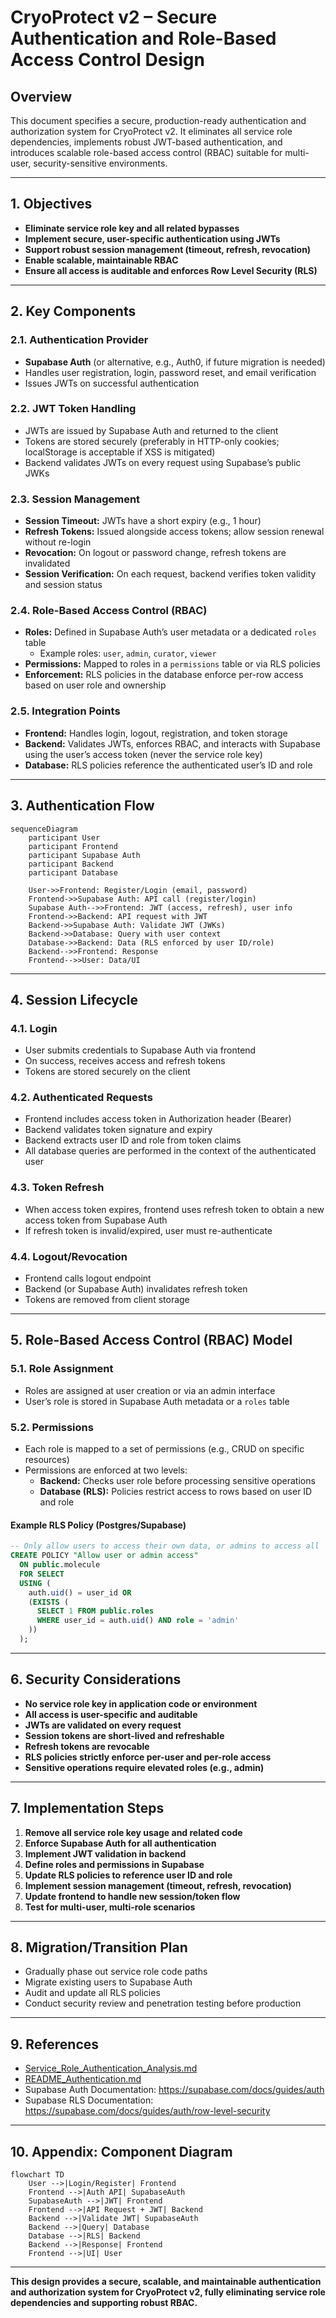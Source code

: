 # CryoProtect v2 – Secure Authentication and Role-Based Access Control Design

## Overview

This document specifies a secure, production-ready authentication and authorization system for CryoProtect v2. It eliminates all service role dependencies, implements robust JWT-based authentication, and introduces scalable role-based access control (RBAC) suitable for multi-user, security-sensitive environments.

---

## 1. Objectives

- **Eliminate service role key and all related bypasses**
- **Implement secure, user-specific authentication using JWTs**
- **Support robust session management (timeout, refresh, revocation)**
- **Enable scalable, maintainable RBAC**
- **Ensure all access is auditable and enforces Row Level Security (RLS)**

---

## 2. Key Components

### 2.1. Authentication Provider

- **Supabase Auth** (or alternative, e.g., Auth0, if future migration is needed)
- Handles user registration, login, password reset, and email verification
- Issues JWTs on successful authentication

### 2.2. JWT Token Handling

- JWTs are issued by Supabase Auth and returned to the client
- Tokens are stored securely (preferably in HTTP-only cookies; localStorage is acceptable if XSS is mitigated)
- Backend validates JWTs on every request using Supabase’s public JWKs

### 2.3. Session Management

- **Session Timeout:** JWTs have a short expiry (e.g., 1 hour)
- **Refresh Tokens:** Issued alongside access tokens; allow session renewal without re-login
- **Revocation:** On logout or password change, refresh tokens are invalidated
- **Session Verification:** On each request, backend verifies token validity and session status

### 2.4. Role-Based Access Control (RBAC)

- **Roles:** Defined in Supabase Auth’s user metadata or a dedicated `roles` table
    - Example roles: `user`, `admin`, `curator`, `viewer`
- **Permissions:** Mapped to roles in a `permissions` table or via RLS policies
- **Enforcement:** RLS policies in the database enforce per-row access based on user role and ownership

### 2.5. Integration Points

- **Frontend:** Handles login, logout, registration, and token storage
- **Backend:** Validates JWTs, enforces RBAC, and interacts with Supabase using the user’s access token (never the service role key)
- **Database:** RLS policies reference the authenticated user’s ID and role

---

## 3. Authentication Flow

```mermaid
sequenceDiagram
    participant User
    participant Frontend
    participant Supabase Auth
    participant Backend
    participant Database

    User->>Frontend: Register/Login (email, password)
    Frontend->>Supabase Auth: API call (register/login)
    Supabase Auth-->>Frontend: JWT (access, refresh), user info
    Frontend->>Backend: API request with JWT
    Backend->>Supabase Auth: Validate JWT (JWKs)
    Backend->>Database: Query with user context
    Database->>Backend: Data (RLS enforced by user ID/role)
    Backend-->>Frontend: Response
    Frontend-->>User: Data/UI
```

---

## 4. Session Lifecycle

### 4.1. Login

- User submits credentials to Supabase Auth via frontend
- On success, receives access and refresh tokens
- Tokens are stored securely on the client

### 4.2. Authenticated Requests

- Frontend includes access token in Authorization header (Bearer)
- Backend validates token signature and expiry
- Backend extracts user ID and role from token claims
- All database queries are performed in the context of the authenticated user

### 4.3. Token Refresh

- When access token expires, frontend uses refresh token to obtain a new access token from Supabase Auth
- If refresh token is invalid/expired, user must re-authenticate

### 4.4. Logout/Revocation

- Frontend calls logout endpoint
- Backend (or Supabase Auth) invalidates refresh token
- Tokens are removed from client storage

---

## 5. Role-Based Access Control (RBAC) Model

### 5.1. Role Assignment

- Roles are assigned at user creation or via an admin interface
- User’s role is stored in Supabase Auth metadata or a `roles` table

### 5.2. Permissions

- Each role is mapped to a set of permissions (e.g., CRUD on specific resources)
- Permissions are enforced at two levels:
    - **Backend:** Checks user role before processing sensitive operations
    - **Database (RLS):** Policies restrict access to rows based on user ID and role

#### Example RLS Policy (Postgres/Supabase)
```sql
-- Only allow users to access their own data, or admins to access all
CREATE POLICY "Allow user or admin access"
  ON public.molecule
  FOR SELECT
  USING (
    auth.uid() = user_id OR
    (EXISTS (
      SELECT 1 FROM public.roles
      WHERE user_id = auth.uid() AND role = 'admin'
    ))
  );
```

---

## 6. Security Considerations

- **No service role key in application code or environment**
- **All access is user-specific and auditable**
- **JWTs are validated on every request**
- **Session tokens are short-lived and refreshable**
- **Refresh tokens are revocable**
- **RLS policies strictly enforce per-user and per-role access**
- **Sensitive operations require elevated roles (e.g., admin)**

---

## 7. Implementation Steps

1. **Remove all service role key usage and related code**
2. **Enforce Supabase Auth for all authentication**
3. **Implement JWT validation in backend**
4. **Define roles and permissions in Supabase**
5. **Update RLS policies to reference user ID and role**
6. **Implement session management (timeout, refresh, revocation)**
7. **Update frontend to handle new session/token flow**
8. **Test for multi-user, multi-role scenarios**

---

## 8. Migration/Transition Plan

- Gradually phase out service role code paths
- Migrate existing users to Supabase Auth
- Audit and update all RLS policies
- Conduct security review and penetration testing before production

---

## 9. References

- [Service_Role_Authentication_Analysis.md](Service_Role_Authentication_Analysis.md)
- [README_Authentication.md](README_Authentication.md)
- Supabase Auth Documentation: https://supabase.com/docs/guides/auth
- Supabase RLS Documentation: https://supabase.com/docs/guides/auth/row-level-security

---

## 10. Appendix: Component Diagram

```mermaid
flowchart TD
    User -->|Login/Register| Frontend
    Frontend -->|Auth API| SupabaseAuth
    SupabaseAuth -->|JWT| Frontend
    Frontend -->|API Request + JWT| Backend
    Backend -->|Validate JWT| SupabaseAuth
    Backend -->|Query| Database
    Database -->|RLS| Backend
    Backend -->|Response| Frontend
    Frontend -->|UI| User
```

---

**This design provides a secure, scalable, and maintainable authentication and authorization system for CryoProtect v2, fully eliminating service role dependencies and supporting robust RBAC.**